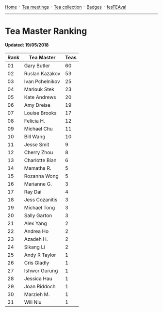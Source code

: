 [Home](./README.md) ᛫ [Tea meetings](./MEETINGS.md) ᛫ [Tea collection](./COLLECTION.md) ᛫ [Badges](./BADGES.md) ᛫ [fesTEAval](./FESTEAVAL.md)

-----

# Tea Master Ranking
#### Updated: 19/05/2018

| Rank | Tea Master         | Teas |
|------|--------------------|------|
| 01   | Gary Butler        | 60   |
| 02   | Ruslan Kazakov     | 53   |
| 03   | Ivan Pchelnikov    | 25   |
| 04   | Marlouk Stek       | 23   |
| 05   | Kate Andrews       | 20   |
| 06   | Amy Dreise         | 19   |
| 07   | Louise Brooks      | 17   |
| 08   | Felicia H.         | 12   |
| 09   | Michael Chu        | 11   |
| 10   | Bill Wang          | 10   |
| 11   | Jesse Smit         | 9    |
| 12   | Cherry Zhou        | 8    |
| 13   | Charlotte Bian     | 6    |
| 14   | Mamatha R.         | 5    |
| 15   | Rozanna Wong       | 5    |
| 16   | Marianne G.        | 3    |
| 17   | Ray Dai            | 4    |
| 18   | Jess Cozanitis     | 3    |
| 19   | Michael Tong       | 3    |
| 20   | Sally Garton       | 3    |
| 21   | Alex Yang          | 2    |
| 22   | Andrea Ho          | 2    |
| 23   | Azadeh H.          | 2    |
| 24   | Sikang Li          | 2    |
| 25   | Andy R Taylor      | 1    |
| 26   | Cris Gladly        | 1    |
| 27   | Ishwor Gurung      | 1    |
| 28   | Jessica Hau        | 1    |
| 29   | Joan Riddoch       | 1    |
| 30   | Marzieh M.         | 1    |
| 31   | Will Niu           | 1    |
